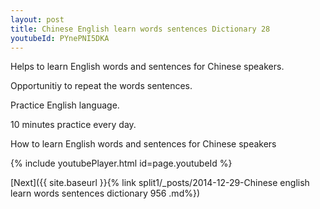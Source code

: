 ```yaml
---
layout: post
title: Chinese English learn words sentences Dictionary 28 
youtubeId: PYnePNI5DKA
---
```

 
 
Helps to learn English words and sentences for Chinese speakers.

Opportunitiy to repeat the words sentences. 

Practice English language. 
 
10 minutes practice every day. 
 
How to learn English words and sentences for Chinese speakers 
 
{% include youtubePlayer.html id=page.youtubeId %}
 
 
[Next]({{ site.baseurl }}{% link  split1/_posts/2014-12-29-Chinese english learn words sentences dictionary 956 .md%})
 
